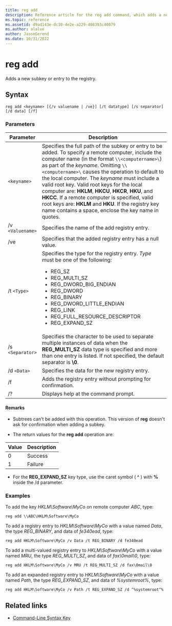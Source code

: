 ```yaml
---
title: reg add
description: Reference article for the reg add command, which adds a new subkey or entry to the registry.
ms.topic: reference
ms.assetid: d9ad143e-dc10-4e2e-a229-408393c40079
ms.author: alalve
author: JasonGerend
ms.date: 10/31/2022
---
```


# reg add

Adds a new subkey or entry to the registry.

## Syntax

```
reg add <keyname> [{/v valuename | /ve}] [/t datatype] [/s separator] [/d data] [/f]
```

### Parameters

| Parameter | Description |
|--|--|
| `<keyname>` | Specifies the full path of the subkey or entry to be added. To specify a remote computer, include the computer name (in the format `\\<computername>\`) as part of the *keyname*. Omitting `\\<computername>\` causes the operation to default to the local computer. The *keyname* must include a valid root key. Valid root keys for the local computer are: **HKLM**, **HKCU**, **HKCR**, **HKU**, and **HKCC**. If a remote computer is specified, valid root keys are: **HKLM** and **HKU**. If the registry key name contains a space, enclose the key name in quotes. |
| /v `<Valuename>` | Specifies the name of the add registry entry. |
| /ve | Specifies that the added registry entry has a null value. |
| /t `<Type>` | Specifies the type for the registry entry. *Type* must be one of the following:<ul><li>REG_SZ</li><li>REG_MULTI_SZ</li><li>REG_DWORD_BIG_ENDIAN</li><li>REG_DWORD</li><li>REG_BINARY</li><li>REG_DWORD_LITTLE_ENDIAN</li><li>REG_LINK</li><li>REG_FULL_RESOURCE_DESCRIPTOR</li><li>REG_EXPAND_SZ</li></ul> |
| /s `<Separator>` | Specifies the character to be used to separate multiple instances of data when the **REG_MULTI_SZ** data type is specified and more than one entry is listed. If not specified, the default separator is **\0**. |
| /d `<Data>` | Specifies the data for the new registry entry. |
| /f | Adds the registry entry without prompting for confirmation. |
| /? | Displays help at the command prompt. |

#### Remarks

- Subtrees can't be added with this operation. This version of **reg** doesn't ask for confirmation when adding a subkey.

- The return values for the **reg add** operation are:

| Value | Description |
|--|--|
| 0 | Success |
| 1 | Failure |

- For the **REG_EXPAND_SZ** key type, use the caret symbol ( **^** ) with **%** inside the /d parameter.

### Examples

To add the key *HKLM\Software\MyCo* on remote computer *ABC*, type:

```
reg add \\ABC\HKLM\Software\MyCo
```

To add a registry entry to *HKLM\Software\MyCo* with a value named *Data*, the type *REG_BINARY*, and data of *fe340ead*, type:

```
reg add HKLM\Software\MyCo /v Data /t REG_BINARY /d fe340ead
```

To add a multi-valued registry entry to  *HKLM\Software\MyCo* with a value named *MRU*, the type *REG_MULTI_SZ*, and data of *fax\0mail\0*, type:

```
reg add HKLM\Software\MyCo /v MRU /t REG_MULTI_SZ /d fax\0mail\0
```

To add an expanded registry entry to *HKLM\Software\MyCo* with a value named *Path*, the type *REG_EXPAND_SZ*, and data of *%systemroot%*, type:

```
reg add HKLM\Software\MyCo /v Path /t REG_EXPAND_SZ /d ^%systemroot^%
```

## Related links

- [Command-Line Syntax Key](command-line-syntax-key.md)

